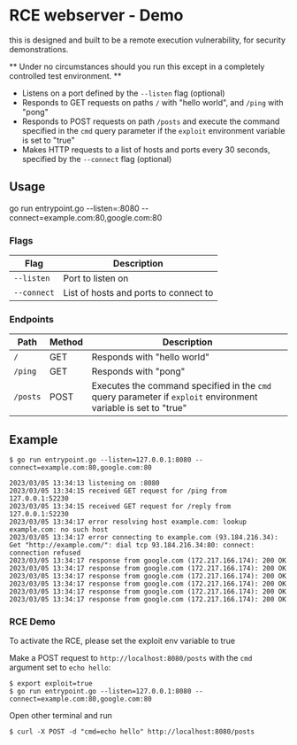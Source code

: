 # RCE webserver - Demo

this is designed and built to be a remote execution vulnerability, for security demonstrations.

** Under no circumstances should you run this except in a completely controlled test environment. **

- Listens on a port defined by the `--listen` flag (optional)
- Responds to GET requests on paths `/` with "hello world", and `/ping` with "pong"
- Responds to POST requests on path `/posts` and execute the command specified in the `cmd` query parameter if the `exploit` environment variable is set to "true"
- Makes HTTP requests to a list of hosts and ports every 30 seconds, specified by the `--connect` flag (optional)

## Usage

go run entrypoint.go --listen=:8080 --connect=example.com:80,google.com:80


### Flags

| Flag | Description |
|------|-------------|
| `--listen` | Port to listen on |
| `--connect` | List of hosts and ports to connect to |


### Endpoints

| Path | Method | Description |
|------|--------|-------------|
| `/` | GET | Responds with "hello world" |
| `/ping` | GET | Responds with "pong" |
| `/posts` | POST | Executes the command specified in the `cmd` query parameter if `exploit` environment variable is set to "true" |

## Example
```
$ go run entrypoint.go --listen=127.0.0.1:8080 --connect=example.com:80,google.com:80

2023/03/05 13:34:13 listening on :8080
2023/03/05 13:34:15 received GET request for /ping from 127.0.0.1:52230
2023/03/05 13:34:15 received GET request for /reply from 127.0.0.1:52230
2023/03/05 13:34:17 error resolving host example.com: lookup example.com: no such host
2023/03/05 13:34:17 error connecting to example.com (93.184.216.34): Get "http://example.com/": dial tcp 93.184.216.34:80: connect: connection refused
2023/03/05 13:34:17 response from google.com (172.217.166.174): 200 OK
2023/03/05 13:34:17 response from google.com (172.217.166.174): 200 OK
2023/03/05 13:34:17 response from google.com (172.217.166.174): 200 OK
2023/03/05 13:34:17 response from google.com (172.217.166.174): 200 OK
2023/03/05 13:34:17 response from google.com (172.217.166.174): 200 OK
2023/03/05 13:34:17 response from google.com (172.217.166.174): 200 OK
```

### RCE Demo

To activate the RCE, please set the exploit env variable to true

Make a POST request to `http://localhost:8080/posts` with the `cmd` argument set to `echo hello`:

```
$ export exploit=true
$ go run entrypoint.go --listen=127.0.0.1:8080 --connect=example.com:80,google.com:80
```

Open other terminal and run

```
$ curl -X POST -d "cmd=echo hello" http://localhost:8080/posts
```